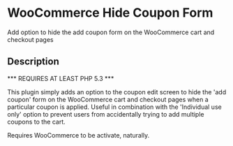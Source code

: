 # WooCommerce Hide Coupon Form

Add option to hide the add coupon form on the WooCommerce cart and checkout pages

## Description

*** REQUIRES AT LEAST PHP 5.3 ***

This plugin simply adds an option to the coupon edit screen to hide the 'add coupon' form on the WooCommerce cart
and checkout pages when a particular coupon is applied. Useful in combination with the 'Individual use only' option
to prevent users from accidentally trying to add multiple coupons to the cart.

Requires WooCommerce to be activate, naturally.

